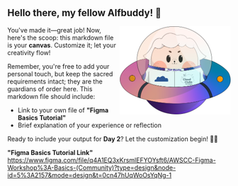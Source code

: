 ## Hello there, my fellow Alfbuddy! 💖

<img align="right" width="250px" src="../../assets/alf/alf-ufo.png">

You've made it—great job! Now, here's the scoop: this markdown file is your **canvas**. Customize it; let your creativity flow!

Remember, you're free to add your personal touch, but keep the sacred requirements intact; they are the guardians of order here. This markdown file should include:
- Link to your own file of **"Figma Basics Tutorial"**
- Brief explanation of your experience or reflection

Ready to include your output for **Day 2**? Let the customization begin! 🚀✨

<!-- You may now delete and modify the content of this file -->

**"Figma Basics Tutorial Link"**
https://www.figma.com/file/q4A1EQ3xKrsmlEFYOYsft6/AWSCC-Figma-Workshop%3A-Basics-(Community)?type=design&node-id=5%3A2157&mode=design&t=0cn47hUqWoOsYqNg-1
